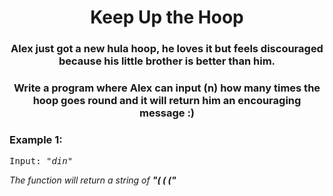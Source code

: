 <div align = "center">

# Keep Up the Hoop

</div>

<div align = "center">
  
<h3>Alex just got a new hula hoop, he loves it but feels discouraged because his little brother is better than him.</h3>

<h3>Write a program where Alex can input (n) how many times the hoop goes round and it will return him an encouraging message :)</h3>

  </div>

<h3>Example 1:</h3>
<pre>
Input: <em>"din"</em>
</pre>

<p>

<em>The function will return a string of <strong>"(&nbsp;(&nbsp;("</strong>
</em>

</p>
